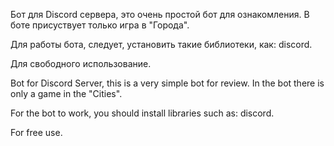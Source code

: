 Бот для Discord сервера, это очень простой бот для ознакомления. В боте присуствует только игра в "Города".

Для работы бота, следует, установить такие библиотеки, как: discord.

Для свободного использование.

Bot for Discord Server, this is a very simple bot for review. In the bot there is only a game in the "Cities".

For the bot to work, you should install libraries such as: discord.

For free use.
